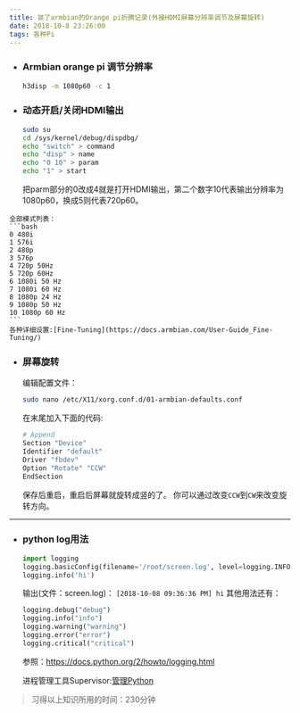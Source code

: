 ```yaml
---
title: 装了armbian的Orange pi折腾记录(外接HDMI屏幕分辨率调节及屏幕旋转)
date: 2018-10-8 23:26:00
tags: 各种Pi
---
```


* ### Armbian orange pi 调节分辨率

    ```bash
    h3disp -m 1080p60 -c 1
    ```

* ### 动态开启/关闭HDMI输出
    ```bash
    sudo su
    cd /sys/kernel/debug/dispdbg/
    echo "switch" > command
    echo "disp" > name
    echo "0 10" > param
    echo "1" > start
    ```
    把parm部分的0改成4就是打开HDMI输出，第二个数字10代表输出分辨率为1080p60，换成5则代表720p60。
<!--more-->
    全部模式列表：
    ```bash
    0 480i
    1 576i
    2 480p
    3 576p
    4 720p 50Hz
    5 720p 60Hz
    6 1080i 50 Hz
    7 1080i 60 Hz
    8 1080p 24 Hz
    9 1080p 50 Hz
    10 1080p 60 Hz
    ```
    各种详细设置:[Fine-Tuning](https://docs.armbian.com/User-Guide_Fine-Tuning/)

* ### 屏幕旋转
    编辑配置文件：
    ```bash
    sudo nano /etc/X11/xorg.conf.d/01-armbian-defaults.conf
    ```
    在末尾加入下面的代码:
    ```bash
    # Append
    Section "Device"
    Identifier "default"
    Driver "fbdev"
    Option "Rotate" "CCW"
    EndSection
    ```
    保存后重启，重启后屏幕就旋转成竖的了。 你可以通过改变``CCW``到``CW``来改变旋转方向。
___

* ### python log用法
    ```py
    import logging
    logging.basicConfig(filename='/root/screen.log', level=logging.INFO, format='%(asctime)s %(message)s', datefmt='[%Y-%m-%d %I:%M:%S %p]')
    logging.info('hi')
    ```
    输出(文件：screen.log)：
    ``[2018-10-08 09:36:36 PM] hi``
    其他用法还有：
    ```py
    logging.debug("debug") 
    logging.info("info") 
    logging.warning("warning") 
    logging.error("error")
    logging.critical("critical")
    ```
    参照：https://docs.python.org/2/howto/logging.html

    进程管理工具Supervisor:[管理Python](https://www.restran.net/2015/10/04/supervisord-tutorial/)

> 习得以上知识所用的时间：230分钟